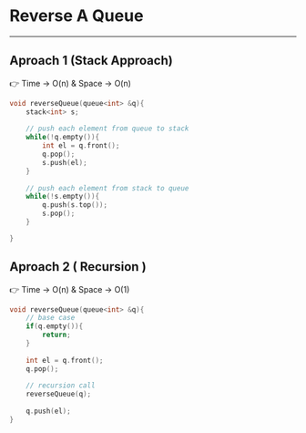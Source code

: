 # Reverse A Queue

---

## Aproach 1 (Stack Approach)

👉 Time -> O(n)  & Space -> O(n)

```cpp
void reverseQueue(queue<int> &q){
    stack<int> s;
    
    // push each element from queue to stack
    while(!q.empty()){
        int el = q.front();
        q.pop();
        s.push(el);
    }
    
    // push each element from stack to queue
    while(!s.empty()){
        q.push(s.top());
        s.pop();
    }

}
```

## Aproach 2 ( Recursion )

👉 Time -> O(n)  & Space -> O(1)

```cpp
void reverseQueue(queue<int> &q){
    // base case
    if(q.empty()){
        return;
    }
    
    int el = q.front();
    q.pop();
    
    // recursion call
    reverseQueue(q);
    
    q.push(el);
}
```
